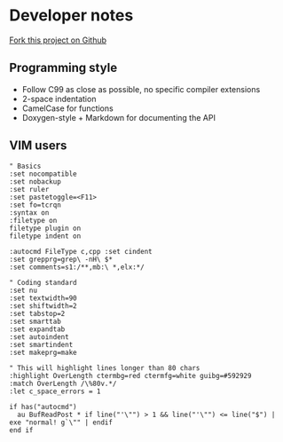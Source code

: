 Developer notes
===============

[Fork this project on Github](https://github.com/mslonina/Mechanic)

Programming style
-----------------

- Follow C99 as close as possible, no specific compiler extensions
- 2-space indentation
- CamelCase for functions
- Doxygen-style + Markdown for documenting the API

VIM users
---------

    " Basics
    :set nocompatible
    :set nobackup
    :set ruler
    :set pastetoggle=<F11>
    :set fo=tcrqn
    :syntax on
    :filetype on
    filetype plugin on
    filetype indent on

    :autocmd FileType c,cpp :set cindent
    :set grepprg=grep\ -nH\ $*
    :set comments=s1:/**,mb:\ *,elx:*/

    " Coding standard
    :set nu
    :set textwidth=90
    :set shiftwidth=2
    :set tabstop=2
    :set smarttab
    :set expandtab
    :set autoindent
    :set smartindent
    :set makeprg=make

    " This will highlight lines longer than 80 chars
    :highlight OverLength ctermbg=red ctermfg=white guibg=#592929
    :match OverLength /\%80v.*/
    :let c_space_errors = 1 

    if has("autocmd")
      au BufReadPost * if line("'\"") > 1 && line("'\"") <= line("$") | exe "normal! g`\"" | endif
    end if
